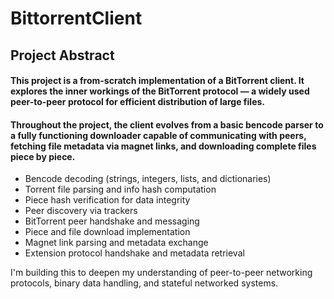 # BittorrentClient

## Project Abstract

#### This project is a from-scratch implementation of a BitTorrent client. It explores the inner workings of the BitTorrent protocol — a widely used peer-to-peer protocol for efficient distribution of large files.

#### Throughout the project, the client evolves from a basic bencode parser to a fully functioning downloader capable of communicating with peers, fetching file metadata via magnet links, and downloading complete files piece by piece.

- Bencode decoding (strings, integers, lists, and dictionaries)
- Torrent file parsing and info hash computation
- Piece hash verification for data integrity
- Peer discovery via trackers
- BitTorrent peer handshake and messaging
- Piece and file download implementation
- Magnet link parsing and metadata exchange
- Extension protocol handshake and metadata retrieval

I'm building this to deepen my understanding of peer-to-peer networking protocols, binary data handling, and stateful networked systems.
